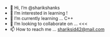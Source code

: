 - 👋 Hi, I’m @sharikshanks
- 👀 I’m interested in learning !
- 🌱 I’m currently learning ... C++
- 💞️ I’m looking to collaborate on ... <<<
- 📫 How to reach me ... shariksid42@mail.com

<!---
sharikshanks/sharikshanks is a ✨ special ✨ repository because its `README.md` (this file) appears on your GitHub profile.
You can click the Preview link to take a look at your changes.
--->
